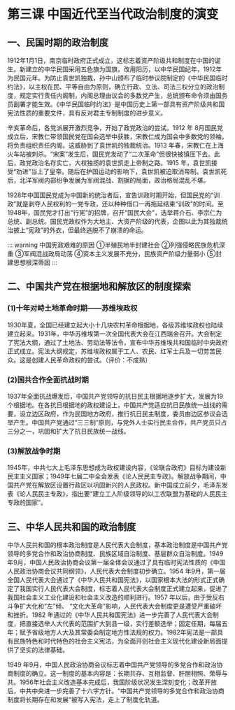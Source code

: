 # 第三课 中国近代至当代政治制度的演变

## 一、民国时期的政治制度

1912年1月1日，南京临时政府正式成立，这标志着资产阶级共和制度在中国的诞生。新建立的中华民国采用五色旗为国旗，改用阳历，以中华民国纪年，1912年为民国元年。为防止袁世凯独裁，孙中山颁布了临时参议院制定的《中华民国临时约法》，以主权在民、平等自由为原则，确立行政、立法、司法三权分立的政治制度，规定实行责任内阁制，内阁总理由议会的多数党产生，总统颁布命令须由国务员副署才能生效。《中华民国临时约法》是中国历史上第一部具有资产阶级共和国宪法性质的重要文件，具有反对君主专制制度的进步意义。

辛亥革命后，各党派展开激烈竞争，开始了政党政治的尝试。1912 年 8月国民党成立后，宋教仁带领国民党在国会选举中获胜，宋教仁成为国会中多数党的领袖，将负责组织责任内阁。这威胁到了袁世凯的独裁统治。1913 年春，宋教仁在上海火车站被刺杀。“宋案”发生后，国民党发动了“二次革命”但很快被镇压下去。此后，政党政治名存实亡，大权独揽的袁世凯走上帝制之路。1915 年，袁世凯接受“劝进”当上了皇帝。随后在护国运动的影响下，袁世凯被迫取消帝制。袁世凯死后，北洋军阀内部纷争发展为军阀混战、割据的局面，政治格局混乱不堪。

1928年中国国民党成为中国新的统治者后，宣告训政时期开始，但国民党的“训政”就是剥夺人民权利的一党专政，还以种种借口一再拖延结束“训政”的时间。至 1948年，国民党才打出“行宪”的招牌，召开“国民大会”，选举蒋介石、李宗仁为总统、副总统。国民党政权作为大地主、大资产阶级的代表，企图以此为其独裁统治披上“宪政”的外衣，但最终逃脱不了崩溃的命运。

::: warning 中国宪政艰难的原因
①半殖民地半封建社会
②列强侵略民族危机深重
③军阀混战政局动荡
④资本主义发展不充分，民族资产阶级力量弱小
⑤封建思想根深蒂固
:::

## 二、中国共产党在根据地和解放区的制度探索

### (1)十年对峙土地革命时期——苏维埃政权

1930年夏，全国已经建立起大小十几块农村革命根据地，各级苏维埃政权也陆续建立起来。1931年，中华苏维埃第一次全国代表大会在江西瑞金召开。大会制定了宪法大纲，通过了土地法、劳动法等法令，宣布中华苏维埃共和国临时中央政府正式成立。宪法大纲规定，苏维埃政权属于工人、农民、红军士兵及一切劳苦民众。这是创建人民革命政权的尝试。（评价：不成熟）

### (2)国共合作全面抗战时期

1937年全面抗战爆发后，中国共产党领导的抗日民主根据地逐步扩大，发展为19个根据地。在各抗日根据地的政权建设上，中国共产党适应抗日民族统一战线的需要，设立边区政府，作为民国地方政府，推行抗日民主制度，委员由边区参议会选举产生。中国共产党通过“三三制”原则，与党外人士实行民主合作，共产党员只占三分之一，巩固和扩大了抗日民族统一战线。

### (3)解放战争时期

1945年，中共七大上毛泽东思想成为政权建设内容，《论联合政府》目标为建设新民主主义国家；1949年七届二中全会发表《论人民民主专政》。解放战争期间，中国共产党在解放区设置行政区以巩固新兴的人民政权。新中国成立前夕，毛泽东发表《论人民民主专政》，指出要“建立工人阶级领导的以工农联盟为基础的人民民主专政的国家”。

## 三、中华人民共和国的政治制度

中华人民共和国的根本政治制度是人民代表大会制度，基本政治制度是中国共产党领导的多党合作和政治协商制度、民族区域自治制度、基层群众自治制度。1949 年9月，中国人民政治协商会议第一届全体会议通过了具有临时宪法性质的《中国人民政治协商会议共同纲领》，人民代表大会制度初步确立。1954 年9月，第一届全国人民代表大会通过了《中华人民共和国宪法》，以国家根本大法的形式正式确定了我国实行人民代表大会制度，标志着人民代表大会制度正式建立起来，促进了我国社会主义工业化建设和社会主义改造的顺利进行。1957 年以后，由于受反右斗争扩大化和“左”倾、 “文化大革命”影响，人民代表大会制度更是遭受严重破坏和挫折。1982 年通过的《中华人民共和国宪法》进一步完善了人民代表大会制度，把直接选举人大代表的范围扩大到县一级，实行差额选举；固定任期，每届五年；赋予省级地方人大及其常委会制定地方性法规的权力。1982年宪法是一部具有民族特色和时代特色的社会主义宪法，为全面开创社会主义现代化建设新局面提供了坚实的法律基础。

1949 年9月，中国人民政治协商会议标志着中国共产党领导的多党合作和政治协商制度的确立。这一制度的基本内容是：长期共存、互相监督、肝胆相照、荣辱与共。1956年社会主义改造基本完成后，我国阶级状况发生深刻变化；改革开放后，中共中央进一步完善了十六字方针。“中国共产党领导的多党合作和政治协商制度将长期存在和发展”被写入宪法，走上了制度化轨道。
